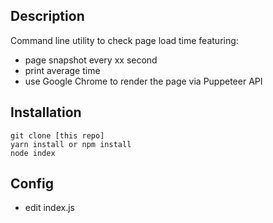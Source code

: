 ## Description
Command line utility to check page load time featuring:
- page snapshot every xx second
- print average time
- use Google Chrome to render the page via Puppeteer API

## Installation
```
git clone [this repo]
yarn install or npm install
node index
```

## Config
- edit index.js